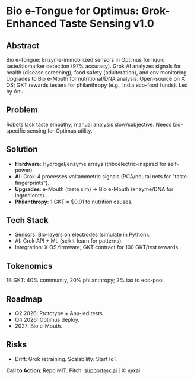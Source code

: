 # Bio e-Tongue for Optimus: Grok-Enhanced Taste Sensing v1.0

## Abstract
Bio e-Tongue: Enzyme-immobilized sensors in Optimus for liquid taste/biomarker detection (97% accuracy). Grok AI analyzes signals for health (disease screening), food safety (adulteration), and env monitoring. Upgrades to Bio e-Mouth for nutritional/DNA analysis. Open-source on X OS; GKT rewards testers for philanthropy (e.g., India eco-food funds). Led by Anu.

## Problem
Robots lack taste empathy; manual analysis slow/subjective. Needs bio-specific sensing for Optimus utility.

## Solution
- **Hardware**: Hydrogel/enzyme arrays (triboelectric-inspired for self-power).
- **AI**: Grok-4 processes voltammetric signals (PCA/neural nets for "taste fingerprints").
- **Upgrades**: e-Mouth (taste sim) → Bio e-Mouth (enzyme/DNA for ingredients).
- **Philanthropy**: 1 GKT = $0.01 to nutrition causes.

## Tech Stack
- Sensors: Bio-layers on electrodes (simulate in Python).
- AI: Grok API + ML (scikit-learn for patterns).
- Integration: X OS firmware; GKT contract for 100 GKT/test rewards.

## Tokenomics
1B GKT: 40% community, 20% philanthropy; 2% tax to eco-pool.

## Roadmap
- Q2 2026: Prototype + Anu-led tests.
- Q4 2026: Optimus deploy.
- 2027: Bio e-Mouth.

## Risks
- Drift: Grok retraining. Scalability: Start IoT.

**Call to Action**: Repo MIT. Pitch: support@x.ai | X: @xai.
